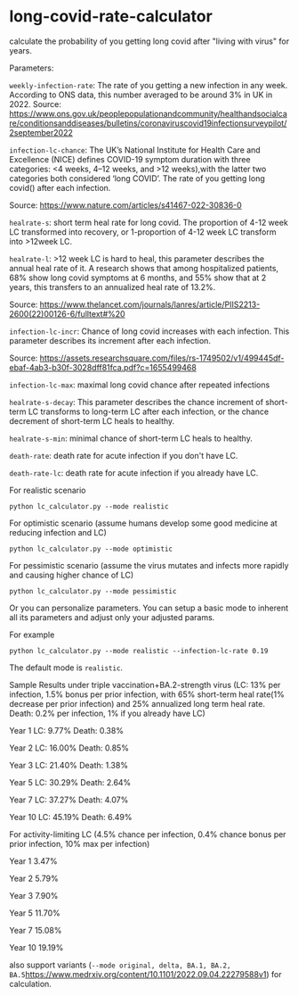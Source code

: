 # long-covid-rate-calculator

calculate the probability of you getting long covid after "living with virus" for years. 

Parameters:

``weekly-infection-rate``: The rate of you getting a new infection in any week. According to ONS data, this number averaged to be around 3% in UK in 2022. 
Source: https://www.ons.gov.uk/peoplepopulationandcommunity/healthandsocialcare/conditionsanddiseases/bulletins/coronaviruscovid19infectionsurveypilot/2september2022    

``infection-lc-chance``: The UK’s National Institute for Health Care and Excellence (NICE) defines COVID-19 symptom duration with three categories: <4 weeks, 4–12 weeks, and >12 weeks),with the latter two categories both considered ‘long COVID’. The rate of you getting long covid() after each infection. 

Source: https://www.nature.com/articles/s41467-022-30836-0

``healrate-s``: short term heal rate for long covid. The proportion of 4-12 week LC transformed into recovery, or 1-proportion of 4-12 week LC transform into >12week LC. 

``healrate-l``: >12 week LC is hard to heal, this parameter describes the annual heal rate of it. A research shows that among hospitalized patients, 68% show long covid symptoms at 6 months, and 55% show that at 2 years, this transfers to an annualized heal rate of 13.2%. 

Source: https://www.thelancet.com/journals/lanres/article/PIIS2213-2600(22)00126-6/fulltext#%20 

``infection-lc-incr``: Chance of long covid increases with each infection. This parameter describes its increment after each infection.
    
Source: https://assets.researchsquare.com/files/rs-1749502/v1/499445df-ebaf-4ab3-b30f-3028dff81fca.pdf?c=1655499468
    
``infection-lc-max``: maximal long covid chance after repeated infections

``healrate-s-decay``: This parameter describes the chance increment of short-term LC transforms to long-term LC after each infection, or the chance decrement of short-term LC heals to healthy.

``healrate-s-min``: minimal chance of short-term LC heals to healthy.

``death-rate``: death rate for acute infection if you don't have LC.

``death-rate-lc``: death rate for acute infection if you already have LC.

For realistic scenario

``python lc_calculator.py --mode realistic``

For optimistic scenario (assume humans develop some good medicine at reducing infection and LC)

``python lc_calculator.py --mode optimistic``

For pessimistic scenario (assume the virus mutates and infects more rapidly and causing higher chance of LC)

``python lc_calculator.py --mode pessimistic``

Or you can personalize parameters. You can setup a basic mode to inherent all its parameters and adjust only your adjusted params. 

For example

``python lc_calculator.py --mode realistic --infection-lc-rate 0.19``

The default mode is ``realistic``.

Sample Results under triple vaccination+BA.2-strength virus (LC: 13% per infection, 1.5% bonus per prior infection, with 65% short-term heal rate(1% decrease per prior infection) and 25% annualized long term heal rate. Death: 0.2% per infection, 1% if you already have LC)

Year 1  LC: 9.77%  Death: 0.38%

Year 2  LC: 16.00%  Death: 0.85%

Year 3  LC: 21.40%  Death: 1.38%

Year 5  LC: 30.29%  Death: 2.64%

Year 7  LC: 37.27%  Death: 4.07%

Year 10 LC: 45.19%  Death: 6.49%

For activity-limiting LC (4.5% chance per infection, 0.4% chance bonus per prior infection, 10% max per infection)

Year 1 3.47%

Year 2 5.79%

Year 3 7.90%

Year 5 11.70%

Year 7 15.08%

Year 10 19.19%

also support variants (``--mode original, delta, BA.1, BA.2, BA.5``https://www.medrxiv.org/content/10.1101/2022.09.04.22279588v1) for calculation.
